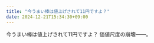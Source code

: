 ```yaml
---
title: "今うまい棒は値上げされて11円ですよ？"
date: 2024-12-21T15:34:30+09:00
---
```

今うまい棒は値上げされて11円ですよ？
価値尺度の崩壊――。
